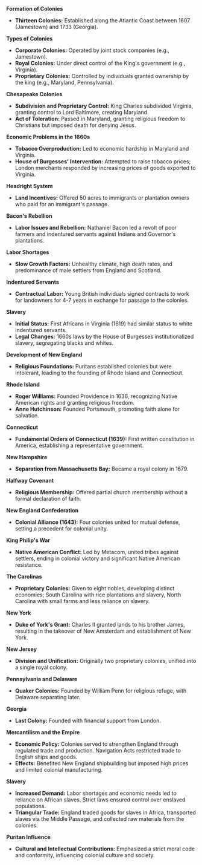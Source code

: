 **Formation of Colonies**

- **Thirteen Colonies:** Established along the Atlantic Coast between 1607 (Jamestown) and 1733 (Georgia).

**Types of Colonies**

- **Corporate Colonies:** Operated by joint stock companies (e.g., Jamestown).
- **Royal Colonies:** Under direct control of the King's government (e.g., Virginia).
- **Proprietary Colonies:** Controlled by individuals granted ownership by the king (e.g., Maryland, Pennsylvania).

**Chesapeake Colonies**

- **Subdivision and Proprietary Control:** King Charles subdivided Virginia, granting control to Lord Baltimore, creating Maryland.
- **Act of Toleration:** Passed in Maryland, granting religious freedom to Christians but imposed death for denying Jesus.

**Economic Problems in the 1660s**

- **Tobacco Overproduction:** Led to economic hardship in Maryland and Virginia.
- **House of Burgesses' Intervention:** Attempted to raise tobacco prices; London merchants responded by increasing prices of goods exported to Virginia.

**Headright System**

- **Land Incentives:** Offered 50 acres to immigrants or plantation owners who paid for an immigrant's passage.

**Bacon's Rebellion**

- **Labor Issues and Rebellion:** Nathaniel Bacon led a revolt of poor farmers and indentured servants against Indians and Governor's plantations.

**Labor Shortages**

- **Slow Growth Factors:** Unhealthy climate, high death rates, and predominance of male settlers from England and Scotland.

**Indentured Servants**

- **Contractual Labor:** Young British individuals signed contracts to work for landowners for 4-7 years in exchange for passage to the colonies.

**Slavery**

- **Initial Status:** First Africans in Virginia (1619) had similar status to white indentured servants.
- **Legal Changes:** 1660s laws by the House of Burgesses institutionalized slavery, segregating blacks and whites.

**Development of New England**

- **Religious Foundations:** Puritans established colonies but were intolerant, leading to the founding of Rhode Island and Connecticut.

**Rhode Island**

- **Roger Williams:** Founded Providence in 1636, recognizing Native American rights and granting religious freedom.
- **Anne Hutchinson:** Founded Portsmouth, promoting faith alone for salvation.

**Connecticut**

- **Fundamental Orders of Connecticut (1639):** First written constitution in America, establishing a representative government.

**New Hampshire**

- **Separation from Massachusetts Bay:** Became a royal colony in 1679.

**Halfway Covenant**

- **Religious Membership:** Offered partial church membership without a formal declaration of faith.

**New England Confederation**

- **Colonial Alliance (1643):** Four colonies united for mutual defense, setting a precedent for colonial unity.

**King Philip's War**

- **Native American Conflict:** Led by Metacom, united tribes against settlers, ending in colonial victory and significant Native American resistance.

**The Carolinas**

- **Proprietary Colonies:** Given to eight nobles, developing distinct economies; South Carolina with rice plantations and slavery, North Carolina with small farms and less reliance on slavery.

**New York**

- **Duke of York's Grant:** Charles II granted lands to his brother James, resulting in the takeover of New Amsterdam and establishment of New York.

**New Jersey**

- **Division and Unification:** Originally two proprietary colonies, unified into a single royal colony.

**Pennsylvania and Delaware**

- **Quaker Colonies:** Founded by William Penn for religious refuge, with Delaware separating later.

**Georgia**

- **Last Colony:** Founded with financial support from London.

**Mercantilism and the Empire**

- **Economic Policy:** Colonies served to strengthen England through regulated trade and production. Navigation Acts restricted trade to English ships and goods.
- **Effects:** Benefited New England shipbuilding but imposed high prices and limited colonial manufacturing.

**Slavery**

- **Increased Demand:** Labor shortages and economic needs led to reliance on African slaves. Strict laws ensured control over enslaved populations.
- **Triangular Trade:** England traded goods for slaves in Africa, transported slaves via the Middle Passage, and collected raw materials from the colonies.

**Puritan Influence**

- **Cultural and Intellectual Contributions:** Emphasized a strict moral code and conformity, influencing colonial culture and society.